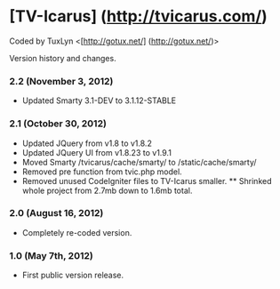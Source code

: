 # [TV-Icarus] (http://tvicarus.com/)
Coded by TuxLyn <[http://gotux.net/] (http://gotux.net/)>

Version history and changes.

### 2.2 (November 3, 2012)
* Updated Smarty 3.1-DEV to 3.1.12-STABLE

### 2.1 (October 30, 2012)
* Updated JQuery from v1.8 to v1.8.2
* Updated JQuery UI from v1.8.23 to v1.9.1
* Moved Smarty /tvicarus/cache/smarty/ to /static/cache/smarty/
* Removed pre function from tvic.php model.
* Removed unused CodeIgniter files to TV-Icarus smaller.
** Shrinked whole project from 2.7mb down to 1.6mb total.

### 2.0 (August 16, 2012)
* Completely re-coded version.

### 1.0 (May 7th, 2012)
* First public version release.
